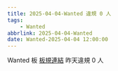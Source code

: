 ```yaml
---
title: 2025-04-04-Wanted 違規 0 人
tags:
    - Wanted
abbrlink: 2025-04-04-Wanted
date: Wanted-2025-04-04 12:00:00
---
```

Wanted 板 [板規連結](https://www.ptt.cc/bbs/Wanted/M.1608829773.A.D3B.html)
昨天違規 0 人
